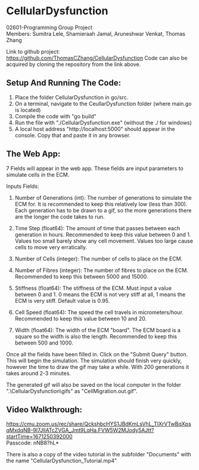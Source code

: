 # CellularDysfunction
02601-Programming Group Project <br>
Members: Sumitra Lele, Shamieraah Jamal, Aruneshwar Venkat, Thomas Zhang

Link to github project: https://github.com/ThomasCZhang/CellularDysfunction
Code can also be acquired by cloning the repository from the link above.

## Setup And Running The Code:

1) Place the folder CellularDysfunction in go/src.
2) On a terminal, navigate to the CeullarDysfunction folder (where main.go is located) 
3) Compile the code with "go build"
4) Run the file with "./CellularDysfunction.exe" (without the ./ for windows)
5) A local host address "http://localhost:5000" should appear in the console. Copy that and paste it in any browser.

## The Web App:

7 Fields will appear in the web app. These fields are input parameters to simulate cells in the ECM.

Inputs Fields:
1) Number of Generations (int): The number of generations to simulate the ECM for. It is recommended to keep this relatively low (less than 300). Each generation has to be drawn to a gif, so the more generations there are the longer the code takes to run.

2) Time Step (float64): The amount of time that passes between each generation in hours. Recommended to keep this value between 0 and 1. Values too small barely show any cell movement. Values too large cause cells to move very erratically. 

3) Number of Cells (integer): The number of cells to place on the ECM.

4) Number of Fibres (integer): The number of fibres to place on the ECM. Recommended to keep this between 5000 and 15000.

5) Stiffness (float64): The stiffness of the ECM. Must input a value between 0 and 1. 0 means the ECM is not very stiff at all, 1 means the ECM is very stiff. Default value is 0.95.

6) Cell Speed (float64): The speed the cell travels in micrometers/hour. Recommended to keep this value between 10 and 20.

7) Width (float64): The width of the ECM "board". The ECM board is a square so the width is also the length. Recommended to keep this between 500 and 1000.

Once all the fields have been filled in. Click on the "Submit Query" button. This will
begin the simulation. The simulation should finish very quickly, however the time to draw
the gif may take a while. With 200 generations it takes around 2-3 minutes.

The generated gif will also be saved on the local computer in the folder ".\CellularDysfunction\gifs" as "CellMigration.out.gif".

## Video Walkthrough:

https://cmu.zoom.us/rec/share/QckshbcHYS1JBdKmLsVhL_TIXrVTwBqXpsqMxdqNB-9l7JlIATcZVGA_Jmt9LqHa.FVW5W2MJody5AJtt?startTime=1671250392000 <br>
Passcode: nNB8?hL*

There is also a copy of the video tutorial in the subfolder "Documents" with the name "CellularDysfunction_Tutorial.mp4"